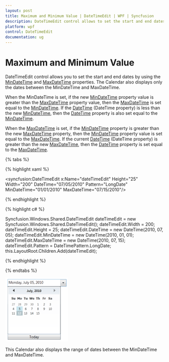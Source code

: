 ```yaml
---
layout: post
title: Maximum and Minimum Value | DateTimeEdit | WPF | Syncfusion
description: DateTimeEdit control allows to set the start and end dates by using maximum and minimum value and displays the between dates.
platform: wpf
control: DateTimeEdit
documentation: ug
---
```


# Maximum and Minimum Value

DateTimeEdit control allows you to set the start and end dates by using the [MinDateTime](https://help.syncfusion.com/cr/wpf/Syncfusion.Shared.Wpf~Syncfusion.Windows.Shared.DateTimeEdit~MinDateTime.html) and [MaxDateTime](https://help.syncfusion.com/cr/wpf/Syncfusion.Shared.Wpf~Syncfusion.Windows.Shared.DateTimeEdit~MaxDateTime.html) properties. The Calendar also displays only the dates between the MinDateTime and MaxDateTime.

When the MinDateTime is set, if the new [MinDateTime](https://help.syncfusion.com/cr/wpf/Syncfusion.Shared.Wpf~Syncfusion.Windows.Shared.DateTimeEdit~MinDateTime.html) property value is greater than the [MaxDateTime](https://help.syncfusion.com/cr/wpf/Syncfusion.Shared.Wpf~Syncfusion.Windows.Shared.DateTimeEdit~MaxDateTime.html) property value, then the [MaxDateTime](https://help.syncfusion.com/cr/wpf/Syncfusion.Shared.Wpf~Syncfusion.Windows.Shared.DateTimeEdit~MaxDateTime.html) is set equal to the [MinDateTime](https://help.syncfusion.com/cr/wpf/Syncfusion.Shared.Wpf~Syncfusion.Windows.Shared.DateTimeEdit~MinDateTime.html). If the [DateTime](https://help.syncfusion.com/cr/wpf/Syncfusion.Shared.Wpf~Syncfusion.Windows.Shared.DateTimeEdit~DateTime.html) (DateTime property) is less than the new [MinDateTime](https://help.syncfusion.com/cr/wpf/Syncfusion.Shared.Wpf~Syncfusion.Windows.Shared.DateTimeEdit~MinDateTime.html), then the [DateTime](https://help.syncfusion.com/cr/wpf/Syncfusion.Shared.Wpf~Syncfusion.Windows.Shared.DateTimeEdit~DateTime.html) property is also set equal to the [MinDateTime](https://help.syncfusion.com/cr/wpf/Syncfusion.Shared.Wpf~Syncfusion.Windows.Shared.DateTimeEdit~MinDateTime.html).

When the [MaxDateTime](https://help.syncfusion.com/cr/wpf/Syncfusion.Shared.Wpf~Syncfusion.Windows.Shared.DateTimeEdit~MaxDateTime.html) is set, if the [MinDateTime](https://help.syncfusion.com/cr/wpf/Syncfusion.Shared.Wpf~Syncfusion.Windows.Shared.DateTimeEdit~MinDateTime.html) property is greater than the new [MaxDateTime](https://help.syncfusion.com/cr/wpf/Syncfusion.Shared.Wpf~Syncfusion.Windows.Shared.DateTimeEdit~MaxDateTime.html) property, then the [MinDateTime](https://help.syncfusion.com/cr/wpf/Syncfusion.Shared.Wpf~Syncfusion.Windows.Shared.DateTimeEdit~MinDateTime.html) property value is set equal to the [MaxDateTime](https://help.syncfusion.com/cr/wpf/Syncfusion.Shared.Wpf~Syncfusion.Windows.Shared.DateTimeEdit~MaxDateTime.html). If the current [DateTime](https://help.syncfusion.com/cr/wpf/Syncfusion.Shared.Wpf~Syncfusion.Windows.Shared.DateTimeEdit~DateTime.html) (DateTime property) is greater than the new [MaxDateTime](https://help.syncfusion.com/cr/wpf/Syncfusion.Shared.Wpf~Syncfusion.Windows.Shared.DateTimeEdit~MaxDateTime.html), then the [DateTime](https://help.syncfusion.com/cr/wpf/Syncfusion.Shared.Wpf~Syncfusion.Windows.Shared.DateTimeEdit~DateTime.html) property is set equal to the [MaxDateTime](https://help.syncfusion.com/cr/wpf/Syncfusion.Shared.Wpf~Syncfusion.Windows.Shared.DateTimeEdit~MaxDateTime.html).

{% tabs %}

{% highlight xaml %}

<syncfusion:DateTimeEdit x:Name="dateTimeEdit" Height="25" Width="200"  DateTime="07/05/2010" Pattern="LongDate"  MinDateTime="01/01/2010" MaxDateTime="07/15/2010"/>

{% endhighlight  %}

{% highlight c# %}

Syncfusion.Windows.Shared.DateTimeEdit dateTimeEdit = new Syncfusion.Windows.Shared.DateTimeEdit();
dateTimeEdit.Width = 200;
dateTimeEdit.Height = 25;
dateTimeEdit.DateTime = new DateTime(2010, 07, 05);
dateTimeEdit.MinDateTime = new DateTime(2010, 01, 01);
dateTimeEdit.MaxDateTime = new DateTime(2010, 07, 15);
dateTimeEdit.Pattern = DateTimePattern.LongDate;
this.LayoutRoot.Children.Add(dateTimeEdit);

{% endhighlight  %}

{% endtabs %}

![Date time range](Maximum-and-Minimum-Value_images/Maximum-and-Minimum-Value_img1.png)

This Calendar also displays the range of dates between the MinDateTime and MaxDateTime.